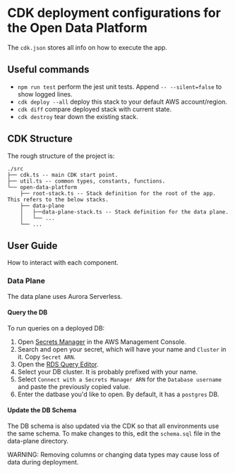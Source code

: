 # CDK deployment configurations for the Open Data Platform

The `cdk.json` stores all info on how to execute the app.

## Useful commands

- `npm run test` perform the jest unit tests. Append `-- --silent=false` to show logged lines.
- `cdk deploy --all` deploy this stack to your default AWS account/region.
- `cdk diff` compare deployed stack with current state.
- `cdk destroy` tear down the existing stack.

## CDK Structure

The rough structure of the project is:

```text
./src
├── cdk.ts -- main CDK start point.
├── util.ts -- common types, constants, functions.
└── open-data-platform
    ├── root-stack.ts -- Stack definition for the root of the app. This refers to the below stacks.
    ├── data-plane
    │   ├──data-plane-stack.ts -- Stack definition for the data plane.
    │   └── ...
    └── ...
```

## User Guide

How to interact with each component.

### Data Plane

The data plane uses Aurora Serverless.

#### Query the DB

To run queries on a deployed DB:

1. Open
   [Secrets Manager](https://us-east-2.console.aws.amazon.com/secretsmanager/home?region=us-east-2#!/listSecrets/)
   in the AWS Management Console.
1. Search and open your secret, which will have your name and `Cluster` in it. Copy `Secret ARN`.
1. Open the
   [RDS Query Editor](https://us-east-2.console.aws.amazon.com/rds/home?region=us-east-2#query-editor:).
1. Select your DB cluster. It is probably prefixed with your name.
1. Select `Connect with a Secrets Manager ARN` for the `Database username` and paste the previously
   copied value.
1. Enter the datbase you'd like to open. By default, it has a `postgres` DB.

#### Update the DB Schema

The DB schema is also updated via the CDK so that all environments use the same schema. To make
changes to this, edit the `schema.sql` file in the data-plane directory.

WARNING: Removing columns or changing data types may cause loss of data during deployment.
